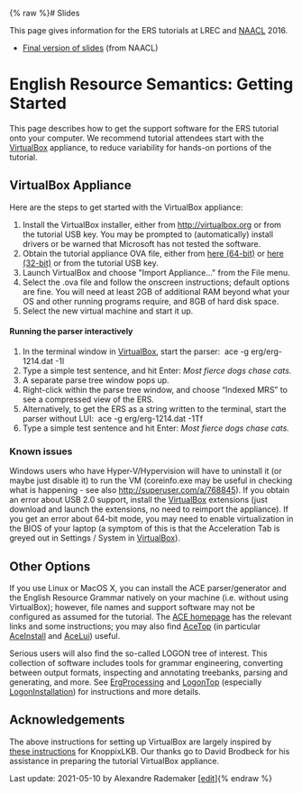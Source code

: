 {% raw %}# Slides

This page gives information for the ERS tutorials at LREC and
[NAACL](http://naacl.org/naacl-hlt-2016/t1.html) 2016.

- [Final version of
slides](http://faculty.washington.edu/ebender/papers/ERS-tutorial.pdf)
(from NAACL)

# English Resource Semantics: Getting Started

This page describes how to get the support software for the ERS tutorial
onto your computer. We recommend tutorial attendees start with the
[VirtualBox](/VirtualBox) appliance, to reduce variability for hands-on
portions of the tutorial.

## VirtualBox Appliance

Here are the steps to get started with the VirtualBox appliance:

1. Install the VirtualBox installer, either from
<http://virtualbox.org> or from the tutorial USB key. You may be
prompted to (automatically) install drivers or be warned that
Microsoft has not tested the software.
2. Obtain the tutorial appliance OVA file, either from [here
(64-bit)](http://uakari.ling.washington.edu/knoppixlkb/naacl/naacl_appliance_v2-x86_64.ova)
or [here
(32-bit)](http://uakari.ling.washington.edu/knoppixlkb/naacl/naacl_appliance_v2-i686.ova)
or from the tutorial USB key.
3. Launch VirtualBox and choose "Import Appliance..." from the File
menu.
4. Select the .ova file and follow the onscreen instructions; default
options are fine. You will need at least 2GB of additional RAM
beyond what your OS and other running programs require, and 8GB of
hard disk space.
5. Select the new virtual machine and start it up.

#### Running the parser interactively

1. In the terminal window in [VirtualBox](/VirtualBox), start the
parser:  ace -g erg/erg-1214.dat -1l 
2. Type a simple test sentence, and hit Enter: *Most fierce dogs chase
cats.*
3. A separate parse tree window pops up.
4. Right-click within the parse tree window, and choose “Indexed MRS”
to see a compressed view of the ERS.
5. Alternatively, to get the ERS as a string written to the terminal,
start the parser without LUI:  ace -g erg/erg-1214.dat -1Tf 
6. Type a simple test sentence and hit Enter: *Most fierce dogs chase
cats.*

### Known issues

Windows users who have Hyper-V/Hypervision will have to uninstall it (or
maybe just disable it) to run the VM (coreinfo.exe may be useful in
checking what is happening - see also <http://superuser.com/a/768845>).
If you obtain an error about USB 2.0 support, install the
[VirtualBox](/VirtualBox) extensions (just download and launch the
extensions, no need to reimport the appliance). If you get an error
about 64-bit mode, you may need to enable virtualization in the BIOS of
your laptop (a symptom of this is that the Acceleration Tab is greyed
out in Settings / System in [VirtualBox](/VirtualBox)).

## Other Options

If you use Linux or MacOS X, you can install the ACE parser/generator
and the English Resource Grammar natively on your machine (i.e. without
using VirtualBox); however, file names and support software may not be
configured as assumed for the tutorial. The [ACE
homepage](http://sweaglesw.org/linguistics/ace/) has the relevant links
and some instructions; you may also find [AceTop](https://delph-in.github.io/docs/tools/AceTop) (in particular
[AceInstall](https://delph-in.github.io/docs/tools/AceInstall) and [AceLui](https://delph-in.github.io/docs/tools/AceLui)) useful.

Serious users will also find the so-called LOGON tree of interest. This
collection of software includes tools for grammar engineering,
converting between output formats, inspecting and annotating treebanks,
parsing and generating, and more. See [ErgProcessing](https://delph-in.github.io/docs/erg/ErgProcessing) and
[LogonTop](https://delph-in.github.io/docs/tools/LogonTop) (especially [LogonInstallation](https://delph-in.github.io/docs/tools/LogonInstallation))
for instructions and more details.

## Acknowledgements

The above instructions for setting up VirtualBox are largely inspired by
[these
instructions](http://depts.washington.edu/uwcl/twiki/bin/view.cgi/Main/KnoppixLKBVboxApp)
for KnoppixLKB. Our thanks go to David Brodbeck for his assistance in
preparing the tutorial VirtualBox appliance.

Last update: 2021-05-10 by Alexandre Rademaker [[edit](https://github.com/delph-in/docs/wiki/ErsTutorial/_edit)]{% endraw %}